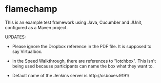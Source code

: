 # flamechamp
This is an example test framework using Java, Cucumber and JUnit, configured as a Maven project.


UPDATES:

- Please ignore the Dropbox reference in the PDF file. It is supposed to say Virtualbox. 

- In the Speed Walkthrough, there are references to "lotchbox". This isn't being used because participants can name the box what they want to. 

- Default name of the Jenkins server is http://osboxes:9191/


